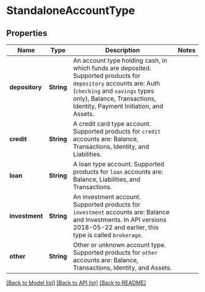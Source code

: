 # StandaloneAccountType

## Properties

Name | Type | Description | Notes
------------ | ------------- | ------------- | -------------
**depository** | **String** | An account type holding cash, in which funds are deposited. Supported products for `depository` accounts are: Auth (`checking` and `savings` types only), Balance, Transactions, Identity, Payment Initiation, and Assets. | 
**credit** | **String** | A credit card type account. Supported products for `credit` accounts are: Balance, Transactions, Identity, and Liabilities. | 
**loan** | **String** | A loan type account. Supported products for `loan` accounts are: Balance, Liabilities, and Transactions. | 
**investment** | **String** | An investment account. Supported products for `investment` accounts are: Balance and Investments. In API versions 2018-05-22 and earlier, this type is called `brokerage`. | 
**other** | **String** | Other or unknown account type. Supported products for `other` accounts are: Balance, Transactions, Identity, and Assets. | 

[[Back to Model list]](../README.md#documentation-for-models) [[Back to API list]](../README.md#documentation-for-api-endpoints) [[Back to README]](../README.md)


